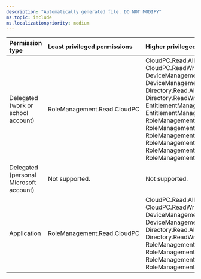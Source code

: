 ```yaml
---
description: "Automatically generated file. DO NOT MODIFY"
ms.topic: include
ms.localizationpriority: medium
---
```


|Permission type|Least privileged permissions|Higher privileged permissions|
|:---|:---|:---|
|Delegated (work or school account)|RoleManagement.Read.CloudPC|CloudPC.Read.All, CloudPC.ReadWrite.All, DeviceManagementRBAC.Read.All, DeviceManagementRBAC.ReadWrite.All, Directory.Read.All, Directory.ReadWrite.All, EntitlementManagement.Read.All, EntitlementManagement.ReadWrite.All, RoleManagement.Read.All, RoleManagement.Read.Directory, RoleManagement.Read.Exchange, RoleManagement.ReadWrite.CloudPC, RoleManagement.ReadWrite.Directory, RoleManagement.ReadWrite.Exchange|
|Delegated (personal Microsoft account)|Not supported.|Not supported.|
|Application|RoleManagement.Read.CloudPC|CloudPC.Read.All, CloudPC.ReadWrite.All, DeviceManagementRBAC.Read.All, DeviceManagementRBAC.ReadWrite.All, Directory.Read.All, Directory.ReadWrite.All, RoleManagement.Read.All, RoleManagement.Read.Directory, RoleManagement.ReadWrite.CloudPC, RoleManagement.ReadWrite.Directory|

